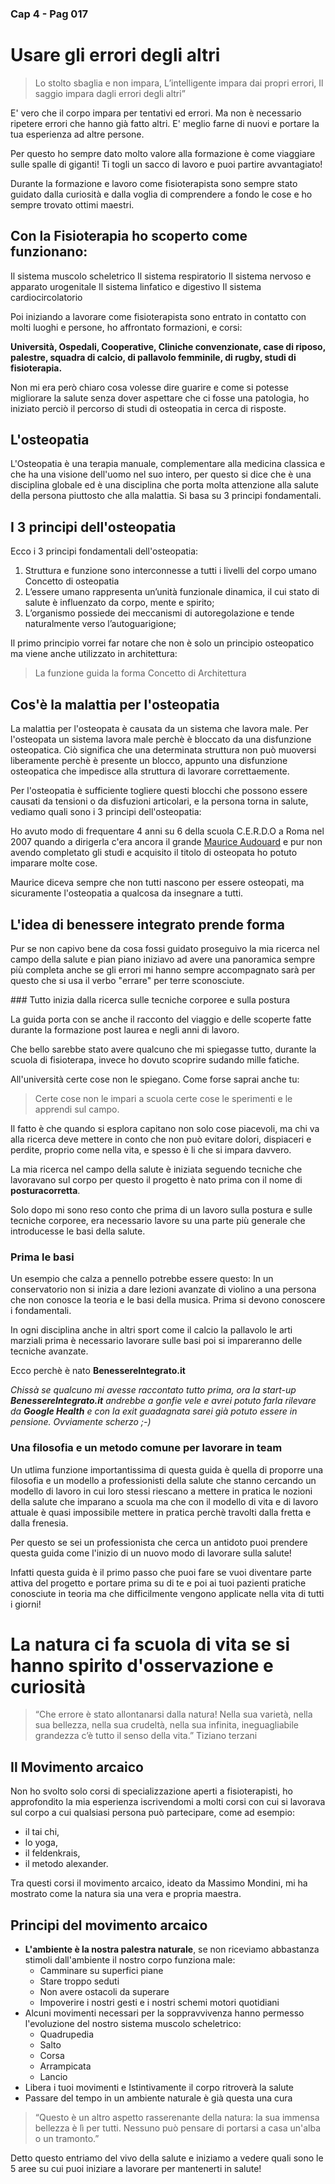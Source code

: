 ### Cap 4 - Pag 017


# Usare gli errori degli altri

> Lo stolto sbaglia e non impara,
> L’intelligente impara dai propri errori,
> Il saggio impara dagli errori degli altri”

E' vero che il corpo impara per tentativi ed errori.
Ma non è necessario ripetere errori che hanno già fatto altri.
E' meglio farne di nuovi e portare la tua esperienza ad altre persone.

Per questo ho sempre dato molto valore alla formazione è come viaggiare sulle spalle di giganti! Ti togli un sacco di lavoro e puoi partire avvantagiato!

Durante la formazione e lavoro come fisioterapista sono sempre stato guidato dalla curiosità e dalla voglia di comprendere a fondo le cose e ho sempre trovato ottimi maestri.

## Con la Fisioterapia ho scoperto come funzionano: 

Il sistema muscolo scheletrico
Il sistema respiratorio
Il sistema nervoso e apparato urogenitale
Il sistema linfatico e digestivo
Il sistema cardiocircolatorio

Poi iniziando a lavorare come fisioterapista sono entrato in contatto con molti luoghi e persone, ho affrontato formazioni, e corsi:

**Università, Ospedali, Cooperative, Cliniche convenzionate, case di riposo, palestre, squadra di calcio, di pallavolo femminile, di rugby, studi di fisioterapia.**

Non mi era però chiaro cosa volesse dire guarire e come si potesse migliorare la salute senza dover aspettare che ci fosse una patologia, ho iniziato perciò il percorso di studi di osteopatia in cerca di risposte.


## L'osteopatia

L'Osteopatia è una terapia manuale, complementare alla medicina classica e che ha una visione dell'uomo nel suo intero, per questo si dice che è una disciplina globale ed è una disciplina che porta molta attenzione alla salute della persona piuttosto che alla malattia. Si basa su 3 principi fondamentali.


## I 3 principi dell'osteopatia

Ecco i 3 principi fondamentali dell'osteopatia:

1. Struttura e funzione sono interconnesse a tutti i livelli del corpo umano
   Concetto di osteopatia
2. L’essere umano rappresenta un’unità funzionale dinamica, il cui stato di salute è influenzato da corpo, mente e spirito;
3. L’organismo possiede dei meccanismi di autoregolazione e tende naturalmente verso l’autoguarigione;

Il primo principio vorrei far notare che non è solo un principio osteopatico ma viene anche utilizzato in architettura:

> La funzione guida la forma
> Concetto di Architettura


## Cos'è la malattia per l'osteopatia

La malattia per  l'osteopata è causata da un sistema che lavora male. 
Per l'osteopata un sistema lavora male perchè è bloccato da una disfunzione osteopatica.
Ciò significa che una determinata struttura non può muoversi liberamente perchè è presente un blocco, appunto una disfunzione osteopatica che impedisce alla struttura di lavorare correttaemente.


Per l'osteopatia è sufficiente togliere questi blocchi che possono essere causati da tensioni o da disfuzioni articolari,  e la persona torna in salute, vediamo quali sono i 3 principi dell'osteopatia:


Ho avuto modo di frequentare 4 anni su 6 della scuola C.E.R.D.O a Roma nel 2007 quando a dirigerla c'era ancora il grande [Maurice Audouard](https://cerdo.it/node/45) e pur non avendo completato gli studi e acquisito il titolo di osteopata ho potuto imparare molte cose.

Maurice diceva sempre che non tutti nascono per essere osteopati, ma sicuramente l'osteopatia a qualcosa da insegnare a tutti.


## L'idea di benessere integrato prende forma

Pur se non capivo bene da cosa fossi guidato proseguivo la mia ricerca nel campo della salute e pian piano iniziavo ad avere una panoramica sempre più completa anche se gli  errori mi hanno sempre accompagnato sarà per questo che si usa il verbo "errare" per terre sconosciute. 


### Tutto inizia dalla ricerca sulle tecniche corporee e sulla postura

La guida porta con se anche il racconto del viaggio e delle scoperte fatte durante la formazione post laurea e negli anni di lavoro. 

Che bello sarebbe stato avere qualcuno che mi spiegasse tutto, durante la scuola di fisioterapa, invece ho dovuto scoprire sudando mille fatiche.

All'università certe cose non le spiegano. Come forse saprai anche tu:

> Certe cose non le impari a scuola certe cose le sperimenti e le apprendi sul campo. 

Il fatto è che quando si esplora capitano non solo cose piacevoli, ma chi va alla ricerca deve mettere in conto che non può evitare dolori, dispiaceri e perdite, proprio come nella vita, e spesso è li che si impara davvero.

La mia ricerca nel campo della salute è iniziata seguendo tecniche che lavoravano sul corpo per questo il progetto è nato prima con il nome di **posturacorretta**.

Solo dopo mi sono reso conto che prima di un lavoro sulla postura e sulle tecniche corporee, era necessario lavore su una parte più generale che introducesse le basi della salute.

### Prima le basi 

Un esempio che calza a pennello potrebbe essere questo:
In un conservatorio non si inizia a dare lezioni avanzate di violino a una persona che non conosce la teoria e le basi della musica. 
Prima si devono conoscere i fondamentali.

In ogni disciplina anche in altri sport come il calcio la pallavolo le arti marziali prima è necessario lavorare sulle basi poi si impareranno delle tecniche avanzate.

Ecco perchè è nato **BenessereIntegrato.it**


*Chissà se qualcuno mi avesse raccontato tutto prima, ora la start-up **BenessereIntegrato.it** andrebbe a gonfie vele e avrei potuto farla rilevare da **Google Health** e con la exit guadagnata sarei già potuto essere in pensione. Ovviamente scherzo ;-)*


### Una filosofia e un metodo comune per lavorare in team

Un utlima funzione importantissima di questa guida è quella di proporre una filosofia e un modello a professionisti della salute che stanno cercando un modello di lavoro in cui loro stessi riescano a mettere in pratica le nozioni della salute che imparano a scuola ma che con il modello di vita e di lavoro attuale è quasi impossibile mettere in pratica perchè travolti dalla fretta e dalla frenesia. 

Per questo se sei un professionista che cerca un antidoto puoi prendere questa guida come l'inizio di un nuovo modo di lavorare sulla salute!

Infatti questa guida è il primo passo che puoi fare se vuoi diventare parte attiva del progetto e portare prima su di te e poi ai tuoi pazienti pratiche conosciute in teoria ma che difficilmente vengono applicate nella vita di tutti i giorni! 


# La natura ci fa scuola di vita se si hanno spirito d'osservazione e curiosità
 

> “Che errore è stato allontanarsi dalla natura! Nella sua varietà, nella sua bellezza, nella sua crudeltà, nella sua infinita, ineguagliabile grandezza c’è tutto il senso della vita.”
> Tiziano terzani

## Il Movimento arcaico

Non ho svolto solo corsi di specializzazione aperti a fisioterapisti, ho approfondito la mia esperienza iscrivendomi a molti corsi con cui si lavorava sul corpo a cui qualsiasi persona può partecipare, come ad esempio:
- il tai chi, 
- lo yoga, 
- il feldenkrais, 
- il metodo alexander.

Tra questi corsi il movimento arcaico, ideato da Massimo Mondini, mi ha mostrato come la natura sia una vera e propria maestra.


## Principi del movimento arcaico


- **L'ambiente è la nostra palestra naturale**, se non riceviamo abbastanza stimoli dall'ambiente il nostro corpo funziona male:
  - Camminare su superfici piane
  - Stare troppo seduti
  - Non avere ostacoli da superare
  - Impoverire i nostri gesti e i nostri schemi motori quotidiani
- Alcuni movimenti necessari per la soppravvivenza hanno permesso l'evoluzione del nostro sistema muscolo scheletrico:
  - Quadrupedia
  - Salto
  - Corsa
  - Arrampicata
  - Lancio
- Libera i tuoi movimenti e Istintivamente il corpo ritroverà la salute
- Passare del tempo in un ambiente naturale è già questa una cura

> “Questo è un altro aspetto rasserenante della natura: la sua immensa bellezza è lì per tutti. Nessuno può pensare di portarsi a casa un'alba o un tramonto.”


Detto questo entriamo del vivo della salute e iniziamo a vedere quali sono le 5 aree su cui puoi iniziare a lavorare per mantenerti in salute!

